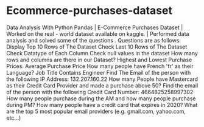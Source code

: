 # Ecommerce-purchases-dataset
Data Analysis With Python Pandas | E-Commerce Purchases Dataset | Worked on the real - world dataset available on kaggle. | Performed data analysis and solved some of the questions .
Questions are as follows:
Display Top 10 Rows of The Dataset
Check Last 10 Rows of The Dataset
Check Datatype of Each Column
Check null values in the dataset
How many rows and columns are there in our Dataset? 
Highest and Lowest Purchase Prices.
Average Purchase Price
How many people have French 'fr' as their Language?
Job Title Contains Engineer
Find The Email of the person with the following IP Address: 132.207.160.22
How many People have Mastercard as their Credit Card Provider and made a purchase above 50?
Find the email of the person with the following Credit Card Number: 4664825258997302
How many people purchase during the AM and how many people purchase during PM?
How many people have a credit card that expires in 2020?
What are the top 5 most popular email providers (e.g. gmail.com, yahoo.com, etc...) 
